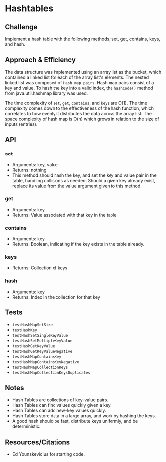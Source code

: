 # Hashtables

## Challenge

Implement a hash table with the following methods; set, get, contains, keys, and hash.

## Approach & Efficiency

The data structure was implemented using an array list as the bucket, which contained a linked list for each of the array list's elements.
The nested linked list was composed of `Hash map pairs`. Hash map pairs consist of a key and value. To hash the key into a valid index, the `hashCode()` method from java.util.hashmap
library was used. 

The time complexity of `set`, `get`, `contains`, and `keys` are O(1). The time complexity comes down to the effectiveness of the hash function, which correlates to how evenly it distributes the data
 across the array list. The space complexity of hash map is O(n) which grows in relation to the size of inputs (entries). 

## API

### set
- Arguments: key, value 
- Returns: nothing
- This method should hash the key, and set the key and value pair in the table, handling collisions as needed.
Should a given key already exist, replace its value from the value argument given to this method.

### get
- Arguments: key
- Returns: Value associated with that key in the table 

### contains
- Arguments: key
- Returns: Boolean, indicating if the key exists in the table already.

### keys
- Returns: Collection of keys

### hash
- Arguments: key
- Returns: Index in the collection for that key

## Tests

- `testHashMapSetSize`
- `testHashKey`
- `testHashSetSingleKeyValue`
- `testHashSetMultipleKeyValue`
- `testHashGetKeyValue`
- `testHashGetKeyValueNegative`
- `testHashMapContainsKey`
- `testHashMapContainsKeyNegative`
- `testHashMapCollectionKeys`
- `testHashMapCollectionKeysDuplicates`


## Notes

- Hash Tables are collections of key-value pairs.
- Hash Tables can find values quickly given a key.
- Hash Tables can add new-key values quickly.
- Hash Tables store data in a large array, and work by hashing the keys.
- A good hash should be fast, distribute keys uniformly, and be deterministic. 



## Resources/Citations
- Ed Younskevicius for starting code.

